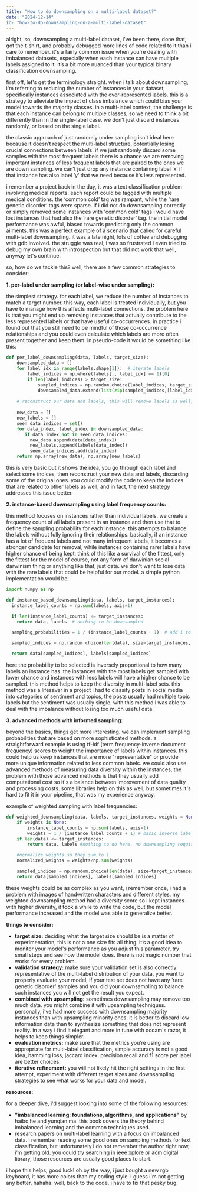 ```yaml
---
title: "How to do downsampling on a multi-label dataset?"
date: "2024-12-14"
id: "how-to-do-downsampling-on-a-multi-label-dataset"
---
```


alright, so, downsampling a multi-label dataset, i've been there, done that, got the t-shirt, and probably debugged more lines of code related to it than i care to remember. it's a fairly common issue when you're dealing with imbalanced datasets, especially when each instance can have multiple labels assigned to it. it’s a bit more nuanced than your typical binary classification downsampling.

first off, let's get the terminology straight. when i talk about downsampling, i'm referring to reducing the number of instances in your dataset, specifically instances associated with the over-represented labels. this is a strategy to alleviate the impact of class imbalance which could bias your model towards the majority classes. in a multi-label context, the challenge is that each instance can belong to multiple classes, so we need to think a bit differently than in the single-label case. we don’t just discard instances randomly, or based on the single label.

the classic approach of just randomly under sampling isn't ideal here because it doesn’t respect the multi-label structure, potentially losing crucial connections between labels. if we just randomly discard some samples with the most frequent labels there is a chance we are removing important instances of less frequent labels that are paired to the ones we are down sampling. we can’t just drop any instance containing label ‘x’ if that instance has also label ‘y’ that we need because it’s less represented.

i remember a project back in the day, it was a text classification problem involving medical reports. each report could be tagged with multiple medical conditions. the ‘common cold’ tag was rampant, while the ‘rare genetic disorder’ tags were sparse. if i did not do downsampling correctly or simply removed some instances with 'common cold' tags i would have lost instances that had also the ‘rare genetic disorder’ tag. the initial model performance was awful, biased towards predicting only the common ailments. this was a perfect example of a scenario that called for careful multi-label downsampling. it was a late night, lots of coffee and debugging with gdb involved. the struggle was real, i was so frustrated i even tried to debug my own brain with introspection but that did not work that well, anyway let's continue.

so, how do we tackle this? well, there are a few common strategies to consider:

**1. per-label under sampling (or label-wise under sampling):**

the simplest strategy. for each label, we reduce the number of instances to match a target number. this way, each label is treated individually, but you have to manage how this affects multi-label connections. the problem here is that you might end up removing instances that actually contribute to the less represented labels or that have useful co-occurrences. in practice i found out that you still need to be mindful of those co-occurrence relationships and you could even calculate which labels are more often present together and keep them. in pseudo-code it would be something like this:

```python
def per_label_downsampling(data, labels, target_size):
    downsampled_data = []
    for label_idx in range(labels.shape[1]):  # iterate labels
        label_indices = np.where(labels[:, label_idx] == 1)[0]
        if len(label_indices) > target_size:
            sampled_indices = np.random.choice(label_indices, target_size, replace=False)
            downsampled_data.extend(list(zip(sampled_indices,[label_idx]*len(sampled_indices) )))
    
    # reconstruct our data and labels, this will remove labels as well, but they should be kept if found useful in other instances, but i'm keeping things simple for now
    
    new_data = []
    new_labels = []
    seen_data_indices = set()
    for data_index, label_index in downsampled_data:
       if data_index not in seen_data_indices:
         new_data.append(data[data_index])
         new_labels.append(labels[data_index])
         seen_data_indices.add(data_index)
    return np.array(new_data), np.array(new_labels)

```

this is very basic but it shows the idea, you go through each label and select some indices, then reconstruct your new data and labels, discarding some of the original ones. you could modify the code to keep the indices that are related to other labels as well, and in fact, the next strategy addresses this issue better.

**2.  instance-based downsampling using label frequency counts:**

this method focuses on instances rather than individual labels. we create a frequency count of all labels present in an instance and then use that to define the sampling probability for each instance. this attempts to balance the labels without fully ignoring their relationships. basically, if an instance has a lot of frequent labels and not many infrequent labels, it becomes a stronger candidate for removal, while instances containing rarer labels have higher chance of being kept. think of this like a survival of the fittest, only the fittest for the model of course, not any form of darwinian social darwinism thing or anything like that, just data. we don't want to lose data with the rare labels that could be helpful for our model.
a simple python implementation would be:

```python
import numpy as np

def instance_based_downsampling(data, labels, target_instances):
  instance_label_counts = np.sum(labels, axis=1)

  if len(instance_label_counts) <= target_instances:
    return data, labels  # nothing to be downsampled

  sampling_probabilities = 1 / (instance_label_counts + 1)  # add 1 to avoid division by zero and less aggressive sampling

  sampled_indices = np.random.choice(len(data), size=target_instances, replace=False, p=sampling_probabilities/np.sum(sampling_probabilities))

  return data[sampled_indices], labels[sampled_indices]

```
here the probability to be selected is inversely proportional to how many labels an instance has. the instances with the most labels get sampled with lower chance and instances with less labels will have a higher chance to be sampled. this method helps to keep the diversity in multi-label sets. this method was a lifesaver in a project i had to classify posts in social media into categories of sentiment and topics, the posts usually had multiple topic labels but the sentiment was usually single. with this method i was able to deal with the imbalance without losing too much useful data.

**3.  advanced methods with informed sampling:**

beyond the basics, things get more interesting. we can implement sampling probabilities that are based on more sophisticated methods. a straightforward example is using tf-idf (term frequency-inverse document frequency) scores to weight the importance of labels within instances. this could help us keep instances that are more "representative" or provide more unique information related to less common labels. we could also use advanced methods of measuring data diversity within the instances, the problem with those advanced methods is that they usually add computational cost so it's a balance between improvement of data quality and processing costs. some libraries help on this as well, but sometimes it's hard to fit it in your pipeline, that was my experience anyway.

example of weighted sampling with label frequencies:
```python
def weighted_downsampling(data, labels, target_instances, weights = None):
    if weights is None:
        instance_label_counts = np.sum(labels, axis=1)
        weights = 1 / (instance_label_counts + 1) # basic inverse label count weighting
    if len(data) <= target_instances:
        return data, labels #nothing to do here, no downsampling required

    #normalize weights so they sum to 1
    normalized_weights = weights/np.sum(weights)

    sampled_indices = np.random.choice(len(data), size=target_instances, replace=False, p=normalized_weights)
    return data[sampled_indices], labels[sampled_indices]
```

these weights could be as complex as you want, i remember once, i had a problem with images of handwritten characters and different styles. my weighted downsampling method had a diversity score so i kept instances with higher diversity, it took a while to write the code, but the model performance increased and the model was able to generalize better.

**things to consider:**

*   **target size:** deciding what the target size should be is a matter of experimentation, this is not a one size fits all thing. it’s a good idea to monitor your model's performance as you adjust this parameter, try small steps and see how the model does. there is not magic number that works for every problem.
*   **validation strategy:** make sure your validation set is also correctly representative of the multi-label distribution of your data, you want to properly evaluate your model, if your test set does not have any ‘rare genetic disorder’ samples and you did your downsampling to balance such instances you will not get the result you expect.
*   **combined with upsampling:** sometimes downsampling may remove too much data. you might combine it with upsampling techniques. personally, i’ve had more success with downsampling majority instances than with upsampling minority ones. it is better to discard low information data than to synthesize something that does not represent reality. in a way i find it elegant and more in tune with occam's razor, it helps to keep things simpler.
*   **evaluation metrics:** make sure that the metrics you’re using are appropriate for multi-label classification, simple accuracy is not a good idea, hamming loss, jaccard index, precision recall and f1 score per label are better choices.
*   **iterative refinement:** you will not likely hit the right settings in the first attempt, experiment with different target sizes and downsampling strategies to see what works for your data and model.

**resources:**

for a deeper dive, i'd suggest looking into some of the following resources:

*   **"imbalanced learning: foundations, algorithms, and applications"** by haibo he and yunqian ma. this book covers the theory behind imbalanced learning and the common techniques used.
*   research papers on multi-label learning with a focus on imbalanced data. i remember reading some good ones on sampling methods for text classification, but unfortunately i do not remember the author right now, i’m getting old. you could try searching in ieee xplore or acm digital library, those resources are usually good places to start.

i hope this helps, good luck! oh by the way, i just bought a new rgb keyboard, it has more colors than my coding style. i guess i'm not getting any better, hahaha. well, back to the code, i have to fix that pesky bug.
